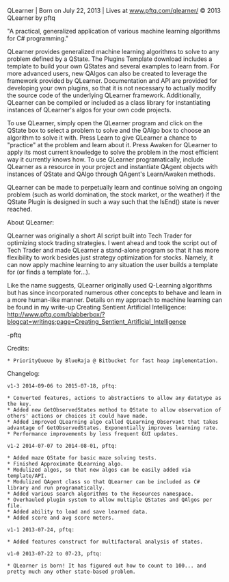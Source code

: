QLearner | Born on July 22, 2013 | Lives at www.pftq.com/qlearner/ 
© 2013 QLearner by pftq

"A practical, generalized application of various machine learning algorithms for C# programming."

QLearner provides generalized machine learning algorithms to solve to any problem defined by a QState.  The Plugins Template download includes a template to build your own QStates and several examples to learn from.  For more advanced users, new QAlgos can also be created to leverage the framework provided by QLearner.  Documentation and API are provided for developing your own plugins, so that it is not necessary to actually modify the source code of the underlying QLearner framework.  Additionally, QLearner can be compiled or included as a class library for instantiating instances of QLearner's algos for your own code projects.

To use QLearner, simply open the QLearner program and click on the QState box to select a problem to solve and the QAlgo box to choose an algorithm to solve it with.  Press Learn to give QLearner a chance to "practice" at the problem and learn about it.  Press Awaken for QLearner to apply its most current knowledge to solve the problem in the most efficient way it currently knows how.  To use QLearner programatically, include QLearner as a resource in your project and instantiate QAgent objects with instances of QState and QAlgo through QAgent's Learn/Awaken methods.

QLearner can be made to perpetually learn and continue solving an ongoing problem (such as world domination, the stock market, or the weather) if the QState Plugin is designed in such a way such that the IsEnd() state is never reached.

About QLearner:

QLearner was originally a short AI script built into Tech Trader for optimizing stock trading strategies.  I went ahead and took the script out of Tech Trader and made QLearner a stand-alone program so that it has more flexibility to work besides just strategy optimization for stocks.  Namely, it can now apply machine learning to any situation the user builds a template for (or finds a template for...).
	
Like the name suggests, QLearner originally used Q-Learning algorithms but has since incorporated numerous other concepts to behave and learn in a more human-like manner.  Details on my approach to machine learning can be found in my write-up Creating Sentient Artificial Intelligence:
http://www.pftq.com/blabberbox/?blogcat=writings;page=Creating_Sentient_Artificial_Intelligence

-pftq


Credits:

	* PriorityQueue by BlueRaja @ Bitbucket for fast heap implementation.


Changelog:

	v1-3 2014-09-06 to 2015-07-18, pftq:

	* Converted features, actions to abstractions to allow any datatype as the key.
	* Added new GetObservedStates method to QState to allow observation of others' actions or choices it could have made.
	* Added improved QLearning algo called QLearning_Observant that takes advantage of GetObservedStates. Exponentially improves learning rate.
	* Performance improvements by less frequent GUI updates.

	v1-2 2014-07-07 to 2014-08-01, pftq:

	* Added maze QState for basic maze solving tests.
	* Finished Approximate QLearning algo.
	* Modulized algos, so that new algos can be easily added via template/API.
	* Modulized QAgent class so that QLearner can be included as C# library and run programatically.
	* Added various search algorithms to the Resources namespace.
	* Overhauled plugin system to allow multiple QStates and QAlgos per file.
	* Added ability to load and save learned data.
	* Added score and avg score meters.

	v1-1 2013-07-24, pftq:

	* Added features construct for multifactoral analysis of states.

	v1-0 2013-07-22 to 07-23, pftq:

	* QLearner is born! It has figured out how to count to 100... and pretty much any other state-based problem.
